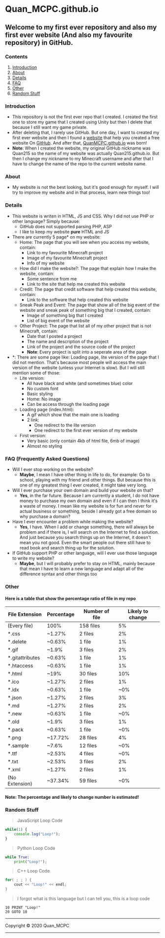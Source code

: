 # Quan_MCPC.github.io
## Welcome to my first ever repository and also my first ever website (And also my favourite repository) in GitHub.
### Contents
1. [Introduction](#introduction)
2. [About](#about)
3. [Details](#details)
4. [FAQ](#faq)
5. [Other](#other)
6. [Random Stuff](#random-stuff)
### Introduction
* This repository is not the first ever repo that I created. I created the first one to store my game that I created using Unity but then I delete that because I still want my game private.
* After deleting that, I rarely use GitHub. But one day, I want to created my first ever website and then I found a [website](https://medium.com/@svinkle/publish-and-share-your-own-website-for-free-with-github-2eff049a1cb5) that help you created a free website On [GitHub](https://github.com). And after that, [QuanMCPC.github.io](https://quanmcpc.github.io) was born!
* **Note**: When I created the website, my original GitHub nickname was Quan215 so the name of my website was actually Quan215.github.io. But then I change my nickname to my Minecraft username and after that I have to change the name of the repo to the current website name.
### About
- My website is not the best looking, but it's good enough for myself. I will try to improve my website and in that process, learn new things too!
### Details
- This website is writen in HTML, JS and CSS. Why I did not use PHP or other language? Simply because:
    - GitHub does not supported parsing PHP, ASP
    - I like to keep my website **pure** HTML and JS
- There are currently 5 page* on my website:
    - Home: The page that you will see when you access my website, contain:
        - Link to my favourite Minecraft project
        - Image of my favourite Minecraft project
        - Info of my website
    - How did I make the website?: The page that explain how I make the website, contain:
        - Some sentence from me
        - Link to the site that help me created this website
    - Credit: The page that credit software that help created this website, contain:
        - Link to the software that help created this website
    - Sneak Peak and Event: The page that show all of the big event of the website and sneak peak of something big that I created, contain:
        - Image of something big that I created
        - List of big event of the website
    - Other Project: The page that list all of my other project that is not Minecraft, contain:
        - Date that I posted a project
        - The name and description of the project
        - Link of the project and the source code of the project
        - **Note**: Every project is split into a seperate area of the page
- *: There are some page like: Loading page, lite version of the page that I did not mention. That's because most people will access the main version of the website (unless your Internet is slow). But I will still mention some of those:
    - Lite version:
        - All have black and white (and sometimes blue) color
        - No custom font
        - Basic styling
        - Home: No image
        - Can be access through the loading page
    - Loading page (index.html):
        - A gif which show that the main one is loading
        - 2 link:
            - One redirect to the lite version
            - One redirect to the first ever version of my website
    - First version:
        - Very basic (only contain 4kb of html file, 6mb of image)
        - Almost no styling
### FAQ (Frequently Asked Questions)
- Will I ever stop working on the website?
    - **Maybe**, I mean I have other thing in life to do, for example: Go to school, playing with my friend and other things. But because this is one of my greatest thing I ever created, it might take very long.
- Will I ever purchase your own domain and build your website on that?
    - **Yes**, in the far future. Because I am currently a student, I do not have money to purchase my own domain and even if I can then I think it's a waste of money. I mean like my website is for fun and never for actual business or something, beside I already got a free domain so why purchase a domain?
- Have I ever encounter a problem while making the website?
    - **Yes**, I have. When I add or change something, there will always be problem and if there is, I will search on the Internet to find a solution. And just because you search things up on the Internet, it doesn't mean you not good. Even the smart people out there still have to read book and search thing up for the solution.
- If GitHub support PHP or other language, will I ever use those language to write my website?
    - **Maybe**, but I will probably prefer to stay on HTML, mainly because that mean I have to learn a new language and adapt all of the difference syntax and other things too
### Other
#### Here is a table that show the percentage ratio of file in my repo
File Extension | Percentage | Number of file | Likely to change
---------------|------------|----------------|-----------------
(Every file) | 100%       | 158 files      | 5%
*.css          | ~1.27%     | 2 files        | 2%
*.delete       | ~0.63%     | 1 file         | 1%
*.gif          | ~1.9%      | 3 files        | 2%
*.gitattributes| ~0.63%     | 1 file         | 1%
*.htaccess     | ~0.63%     | 1 file         | 1%
*.html         | ~19%       | 30 files       | 10%
*.ico          | ~1.27%     | 2 files        | 1%
*.idx          | ~0.63%     | 1 file         | ~0%
*.json         | ~1.27%     | 2 files        | 3%
*.md           | ~1.27%     | 2 files        | 2%
*.new          | ~0.63%     | 1 file         | ~0%
*.old          | ~1.9%      | 3 files        | 1%
*.pack         | ~0.63%     | 1 file         | ~0%
*.png          | ~17.72%    | 28 files       | 4%
*.sample       | ~7.6%      | 12 files       | ~0%
*.ttf          | ~2.53%     | 4 files        | ~0%
*.txt          | ~2.53%     | 3 files        | 2%
*.xml          | ~1.27%     | 2 files        | 1%
(No Extension) | ~37.34%    | 59 files       | ~0%
#### **Note**: The percentage and likely to change number is estimated!
### Random Stuff
> JavaScript Loop Code
```JavaScript
while(1) {
    console.log("Loop!");
}
```
> Python Loop Code
```Python
while True:
    print("Loop!");
```
> C++ Loop Code
```c++
for( ; ; ) {
    cout << "Loop!" << endl;
}
```
> I forgot what is this language but I can tell you, this is a loop code
```basic
10 PRINT "Loop!"
20 GOTO 10
```
***
Copyright &copy; 2020 Quan_MCPC
***
